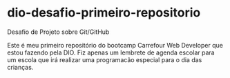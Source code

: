 # dio-desafio-primeiro-repositorio
Desafio de Projeto sobre Git/GitHub

Este é meu primeiro repositório do bootcamp Carrefour Web Developer que estou fazendo pela DIO.
Fiz apenas um lembrete de agenda escolar para um escola que irá realizar uma programacão especial para o dia das crianças.
